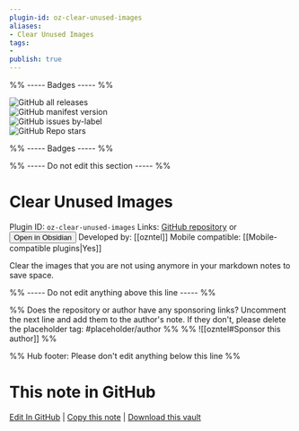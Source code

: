```yaml
---
plugin-id: oz-clear-unused-images
aliases:
- Clear Unused Images
tags: 
- 
publish: true
---
```


%% ----- Badges ----- %%

![GitHub all releases](https://img.shields.io/github/downloads/ozntel/oz-clear-unused-images-obsidian/total?color=573E7A&logo=github&style=for-the-badge)   
![GitHub manifest version](https://img.shields.io/github/manifest-json/v/ozntel/oz-clear-unused-images-obsidian?color=573E7A&logo=github&style=for-the-badge)   
![GitHub issues by-label](https://img.shields.io/github/issues/ozntel/oz-clear-unused-images-obsidian/help%20wanted?color=573E7A&logo=github&style=for-the-badge)   
![GitHub Repo stars](https://img.shields.io/github/stars/ozntel/oz-clear-unused-images-obsidian?color=573E7A&logo=github&style=for-the-badge)

%% ----- Badges ----- %%

%% ----- Do not edit this section ----- %%

# Clear Unused Images

Plugin ID: `oz-clear-unused-images`
Links: [GitHub repository](https://github.com/ozntel/oz-clear-unused-images-obsidian) or [<button id=HH>Open in Obsidian</button>](obsidian://goto-plugin?id=oz-clear-unused-images)
Developed by: [[ozntel]]
Mobile compatible: [[Mobile-compatible plugins|Yes]]

Clear the images that you are not using anymore in your markdown notes to save space.

%% ----- Do not edit anything above this line ----- %% 

%% Does the repository or author have any sponsoring links? Uncomment the next line and add them to the author's note. If they don't, please delete the placeholder tag: #placeholder/author %%
%% ![[ozntel#Sponsor this author]] %%

%% Hub footer: Please don't edit anything below this line %%

# This note in GitHub

<span class="git-footer">[Edit In GitHub](https://github.dev/obsidian-community/obsidian-hub/blob/main/02%20-%20Community%20Expansions/02.05%20All%20Community%20Expansions/Plugins/oz-clear-unused-images.md "git-hub-edit-note") | [Copy this note](https://raw.githubusercontent.com/obsidian-community/obsidian-hub/main/02%20-%20Community%20Expansions/02.05%20All%20Community%20Expansions/Plugins/oz-clear-unused-images.md "git-hub-copy-note") | [Download this vault](https://github.com/obsidian-community/obsidian-hub/archive/refs/heads/main.zip "git-hub-download-vault") </span>